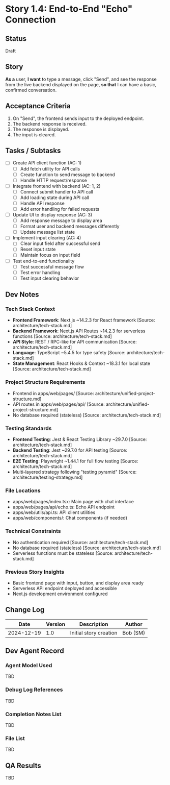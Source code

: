 # Story 1.4: End-to-End "Echo" Connection

## Status
Draft

## Story
**As a** user,
**I want** to type a message, click "Send", and see the response from the live backend displayed on the page,
**so that** I can have a basic, confirmed conversation.

## Acceptance Criteria
1. On "Send", the frontend sends input to the deployed endpoint.
2. The backend response is received.
3. The response is displayed.
4. The input is cleared.

## Tasks / Subtasks
- [ ] Create API client function (AC: 1)
  - [ ] Add fetch utility for API calls
  - [ ] Create function to send message to backend
  - [ ] Handle HTTP request/response
- [ ] Integrate frontend with backend (AC: 1, 2)
  - [ ] Connect submit handler to API call
  - [ ] Add loading state during API call
  - [ ] Handle API response
  - [ ] Add error handling for failed requests
- [ ] Update UI to display response (AC: 3)
  - [ ] Add response message to display area
  - [ ] Format user and backend messages differently
  - [ ] Update message list state
- [ ] Implement input clearing (AC: 4)
  - [ ] Clear input field after successful send
  - [ ] Reset input state
  - [ ] Maintain focus on input field
- [ ] Test end-to-end functionality
  - [ ] Test successful message flow
  - [ ] Test error handling
  - [ ] Test input clearing behavior

## Dev Notes

### Tech Stack Context
- **Frontend Framework**: Next.js ~14.2.3 for React framework [Source: architecture/tech-stack.md]
- **Backend Framework**: Next.js API Routes ~14.2.3 for serverless functions [Source: architecture/tech-stack.md]
- **API Style**: REST / RPC-like for API communication [Source: architecture/tech-stack.md]
- **Language**: TypeScript ~5.4.5 for type safety [Source: architecture/tech-stack.md]
- **State Management**: React Hooks & Context ~18.3.1 for local state [Source: architecture/tech-stack.md]

### Project Structure Requirements
- Frontend in apps/web/pages/ [Source: architecture/unified-project-structure.md]
- API routes in apps/web/pages/api/ [Source: architecture/unified-project-structure.md]
- No database required (stateless) [Source: architecture/tech-stack.md]

### Testing Standards
- **Frontend Testing**: Jest & React Testing Library ~29.7.0 [Source: architecture/tech-stack.md]
- **Backend Testing**: Jest ~29.7.0 for API testing [Source: architecture/tech-stack.md]
- **E2E Testing**: Playwright ~1.44.1 for full flow testing [Source: architecture/tech-stack.md]
- Multi-layered strategy following "testing pyramid" [Source: architecture/testing-strategy.md]

### File Locations
- apps/web/pages/index.tsx: Main page with chat interface
- apps/web/pages/api/echo.ts: Echo API endpoint
- apps/web/utils/api.ts: API client utilities
- apps/web/components/: Chat components (if needed)

### Technical Constraints
- No authentication required [Source: architecture/tech-stack.md]
- No database required (stateless) [Source: architecture/tech-stack.md]
- Serverless functions must be stateless [Source: architecture/tech-stack.md]

### Previous Story Insights
- Basic frontend page with input, button, and display area ready
- Serverless API endpoint deployed and accessible
- Next.js development environment configured

## Change Log
| Date | Version | Description | Author |
|------|---------|-------------|--------|
| 2024-12-19 | 1.0 | Initial story creation | Bob (SM) |

## Dev Agent Record

### Agent Model Used
TBD

### Debug Log References
TBD

### Completion Notes List
TBD

### File List
TBD

## QA Results
TBD 